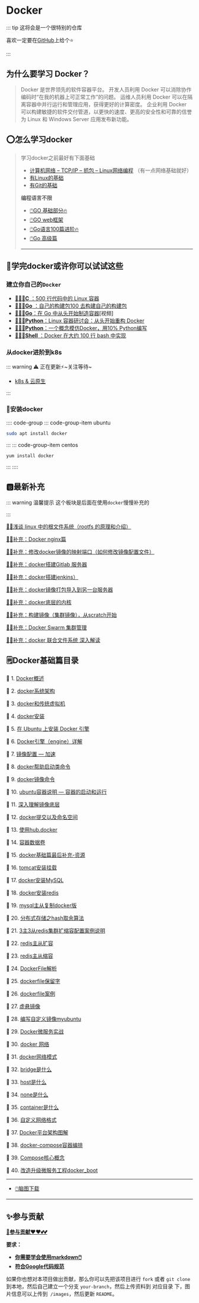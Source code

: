 # Docker

:::  tip 
这将会是一个很特别的仓库

喜欢一定要在[GitHub](https://github.com/cubxxw/awesome-cs-cloudnative-blockchain)上给个⭐

:::



## 为什么要学习 Docker？

> Docker 是世界领先的软件容器平台。
>开发人员利用 Docker 可以消除协作编码时“在我的机器上可正常工作”的问题。
> 运维人员利用 Docker 可以在隔离容器中并行运行和管理应用，获得更好的计算密度。
>企业利用 Docker 可以构建敏捷的软件交付管道，以更快的速度、更高的安全性和可靠的信誉为 Linux 和 Windows Server 应用发布新功能。



## ⭕怎么学习docker

> 学习docker之前最好有下面基础
>
> +  [计算机网络 – TCP/IP – 抓包 – Linux网络编程](https://github.com/cubxxw/awesome-cs-cloudnative-blockchain/blob/master/web/README.md) （有一点网络基础就好）
> +  [有Linux的基础](https://github.com/cubxxw/awesome-cs-course/blob/master/linux/README.md)
> +  [有Git的基础](https://github.com/cubxxw/awesome-cs-course/blob/master/Git/README.md)
>
> **编程语言不限**
>
> -  [🖱️GO 基础部分🔥](https://github.com/cubxxw/awesome-cs-cloudnative-blockchain/blob/master/TOC.md)
> -  [🖱️GO web框架](https://github.com/cubxxw/awesome-cs-cloudnative-blockchain/blob/master/go-web)
> -  [🖱️Go语言100篇进阶🔥](https://github.com/cubxxw/awesome-cs-cloudnative-blockchain/blob/master/Gomd_super/README.md)
> -  [🖱️Go 高级篇](https://github.com/cubxxw/awesome-cs-cloudnative-blockchain/blob/master/go-advancend/README.md)
>
> ---

## 🔮学完docker或许你可以试试这些

### 建立你自己的`Docker`

-  [🔱🔧🧰**C** ：500 行代码中的 Linux 容器](https://blog.lizzie.io/linux-containers-in-500-loc.html)
-  [🔱🔧🧰**Go** ：自己的构建包100 去构建自己的构建包](https://www.infoq.com/articles/build-a-container-golang)
-  [🔱🔧🧰**Go**：在 Go 中从头开始制造容器](https://www.youtube.com/watch?v=8fi7uSYlOdc)[视频]
-  [🔱🔧🧰**Python**：Linux 容器研讨会：从头开始重构 Docker](https://github.com/Fewbytes/rubber-docker)
-  [🔱🔧🧰**Python**：一个概念模仿Docker，用10% Python编写](https://github.com/tonybaloney/mocker)
-  [🔱🔧🧰**Shell** ：Docker 在大约 100 行 bash 中实现](https://github.com/p8952/bocker)



### 从docker进阶到k8s

::: warning
⚠️ 正在更新⚡~关注等待~

+ [k8s & 云原生](https://docker.nsddd.top/Cloud-Native-k8s/)

:::



###  💱安装docker

:::: code-group
::: code-group-item ubuntu

```bash
sudo apt install docker
```
:::
::: code-group-item centos

```shell
yum install docker
```
:::
::::



## 🅱️最新补充

::: warning 温馨提示
这个板块是后面在使用`docker`慢慢补充的

:::



[💢🚝浅谈 linux 中的根文件系统（rootfs 的原理和介绍）](./41.md)

[💢🚝补充：Docker nginx篇](42.md)

[💢🚝补充：修改docker镜像的映射端口（如何修改镜像配置文件）](43.md)

[💢🚝补充：docker搭建Gitlab 服务器](44.md)

[💢🚝补充：docker搭建jenkins）](45.md)

[💢🚝补充：docker镜像打包导入到另一台服务器](46.md)

[💢🚝补充：docker底层的内核](47.md)

[💢🚝补充：构建镜像（集群镜像），从scratch开始](48.md)

[💢🚝补充：Docker Swarm 集群管理](49.md)

[💢🚝补充：docker 联合文件系统 深入解读](50.md)




## 🗒️Docker基础篇目录

🐋 1. [Docker概述](docs/markdown/1.md)

🐋 2. [docker系统架构](2.md)

🐋 3. [docker和传统虚拟机](3.md)

🐋 4. [docker安装](4.md)

🐋 5. [在 Ubuntu 上安装 Docker 引擎](5.md)

🐋 6. [Docker引擎（engine）详解](6.md)

🐋 7. [镜像配置 — 加速](7.md)

🐋 8. [docker帮助启动类命令](8.md)

🐋 9. [docker镜像命令](9.md)

🐋 10. [ubuntu容器说明 — 容器的启动和运行](10.md)

🐋 11. [深入理解镜像底层](11.md)

🐋 12. [docker提交以及命名空间](12.md)

🐋 13. [使用hub.docker](13.md)

🐋 14. [容器数据卷](14.md)

🐋 15. [docker基础篇最后补充-资源](15.md)

🐋 16. [tomcat安装挂载](16.md)

🐋 17. [docker安装MySQL](17.md)

🐋 18. [docker安装redis](18.md)

🐋 19. [mysql主从复制docker版](19.md)

🐋 20. [分布式存储之hash取余算法](20.md)

🐋 21. [3主3从redis集群扩缩容配置案例说明](21.md)

🐋 22. [redis主从扩容](22.md)

🐋 23. [redis主从缩容](23.md)

🐋 24. [DockerFile解析](24.md)

🐋 25. [dockerfile保留字](25.md)

🐋 26. [dockerfile案例](26.md)

🐋 27. [虚悬镜像](27.md)

🐋 28. [编写自定义镜像myubuntu](28.md)

🐋 29. [Docker微服务实战](29.md)

🐋 30. [docker 网络](30.md)

🐋 31. [docker网络模式](31.md)

🐋 32. [bridge是什么](32.md)

🐋 33. [host是什么](33.md)

🐋 34. [none是什么](34.md)

🐋 35. [container是什么](35.md)

🐋 36. [自定义网络格式](36.md)

🐋 37. [Docker平台架构图解](37.md)

🐋 38. [docker-compose容器编排](38.md)

🐋 39. [Compose核心概念](39.md)

🐋 40. [改造升级微服务工程docker_boot](40.md)

---

+  [ 🖱️脑图下载](脑图笔记)

---

## ✨参与贡献

**[🫵参与贡献❤️❤️💕💕](https://nsddd.top/archives/contributors)**

**要求：**

- [**你需要学会使用markdown🖱️**](https://github.com/cubxxw/awesome-cs-course/blob/master/markdown/README.md)
- [**符合Google代码规范**](https://zh-google-styleguide.readthedocs.io/en/latest/google-cpp-styleguide/)

如果你也想对本项目做出贡献，那么你可以先把该项目进行 `fork` 或者 `git clone` 到本地，然后自己建立一个分支 `your-branch`，然后上传资料到 对应目录 下，图片信息可以上传到` /images`，然后更新 `README`。
